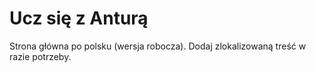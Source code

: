 # Ucz się z Anturą

Strona główna po polsku (wersja robocza). Dodaj zlokalizowaną treść w razie potrzeby.
